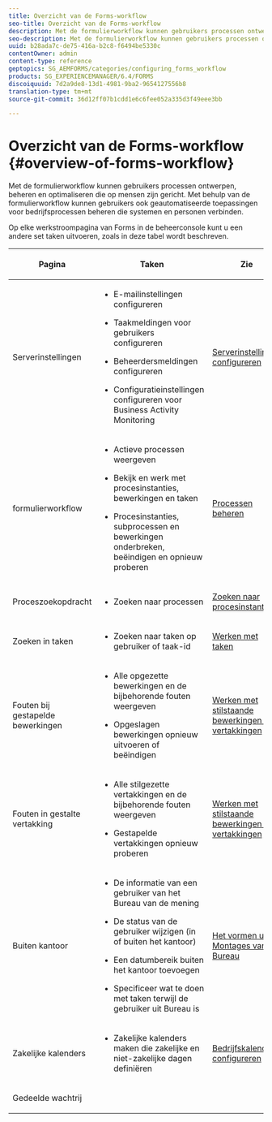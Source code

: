 ```yaml
---
title: Overzicht van de Forms-workflow
seo-title: Overzicht van de Forms-workflow
description: Met de formulierworkflow kunnen gebruikers processen ontwerpen, beheren en optimaliseren die op mensen zijn gericht. Met behulp van de formulierworkflow kunnen gebruikers ook geautomatiseerde toepassingen voor bedrijfsprocessen beheren die systemen en personen verbinden.
seo-description: Met de formulierworkflow kunnen gebruikers processen ontwerpen, beheren en optimaliseren die op mensen zijn gericht. Met behulp van de formulierworkflow kunnen gebruikers ook geautomatiseerde toepassingen voor bedrijfsprocessen beheren die systemen en personen verbinden.
uuid: b28ada7c-de75-416a-b2c8-f6494be5330c
contentOwner: admin
content-type: reference
geptopics: SG_AEMFORMS/categories/configuring_forms_workflow
products: SG_EXPERIENCEMANAGER/6.4/FORMS
discoiquuid: 7d2a9de8-13d1-4981-9ba2-9654127556b8
translation-type: tm+mt
source-git-commit: 36d12ff07b1cdd1e6c6fee052a335d3f49eee3bb

---
```



# Overzicht van de Forms-workflow {#overview-of-forms-workflow}

Met de formulierworkflow kunnen gebruikers processen ontwerpen, beheren en optimaliseren die op mensen zijn gericht. Met behulp van de formulierworkflow kunnen gebruikers ook geautomatiseerde toepassingen voor bedrijfsprocessen beheren die systemen en personen verbinden.

Op elke werkstroompagina van Forms in de beheerconsole kunt u een andere set taken uitvoeren, zoals in deze tabel wordt beschreven.

<table>
 <thead>
  <tr>
   <th><p>Pagina</p></th> 
   <th><p>Taken</p></th> 
   <th><p>Zie</p></th> 
  </tr> 
 </thead> 
 <tbody>
  <tr>
   <td><p>Serverinstellingen</p></td> 
   <td>
    <ul>
     <li><p>E-mailinstellingen configureren</p></li>
     <li><p>Taakmeldingen voor gebruikers configureren</p></li>
     <li><p>Beheerdersmeldingen configureren</p></li>
     <li><p>Configuratieinstellingen configureren voor Business Activity Monitoring </p></li>
    </ul></td> 
   <td><p><a href="/help/forms/using/admin-help/configuring-server-settings.md#configuring-server-settings">Serverinstellingen configureren</a></p></td> 
  </tr> 
  <tr>
   <td><p>formulierworkflow</p></td> 
   <td>
    <ul>
     <li><p>Actieve processen weergeven</p></li>
     <li><p>Bekijk en werk met procesinstanties, bewerkingen en taken</p></li>
     <li><p>Procesinstanties, subprocessen en bewerkingen onderbreken, beëindigen en opnieuw proberen</p></li>
    </ul></td> 
   <td><p><a href="/help/forms/using/admin-help/processes.md#managing-processes">Processen beheren</a></p></td> 
  </tr> 
  <tr>
   <td><p>Proceszoekopdracht</p></td> 
   <td>
    <ul>
     <li><p>Zoeken naar processen</p></li>
    </ul></td> 
   <td><p><a href="/help/forms/using/admin-help/searching-process-instances.md#searching-for-process-instances">Zoeken naar procesinstanties</a></p></td> 
  </tr> 
  <tr>
   <td><p>Zoeken in taken</p></td> 
   <td>
    <ul>
     <li><p>Zoeken naar taken op gebruiker of taak-id</p></li>
    </ul></td> 
   <td><p><a href="/help/forms/using/admin-help/tasks.md#working-with-tasks">Werken met taken</a></p></td> 
  </tr> 
  <tr>
   <td><p>Fouten bij gestapelde bewerkingen</p></td> 
   <td>
    <ul>
     <li><p>Alle opgezette bewerkingen en de bijbehorende fouten weergeven</p></li>
     <li><p>Opgeslagen bewerkingen opnieuw uitvoeren of beëindigen</p></li>
    </ul></td> 
   <td><p><a href="/help/forms/using/admin-help/stalled-operations-branches.md#working-with-stalled-operations-and-branches">Werken met stilstaande bewerkingen en vertakkingen</a></p></td> 
  </tr> 
  <tr>
   <td><p>Fouten in gestalte vertakking</p></td> 
   <td>
    <ul>
     <li><p>Alle stilgezette vertakkingen en de bijbehorende fouten weergeven</p></li>
     <li><p>Gestapelde vertakkingen opnieuw proberen</p></li>
    </ul></td> 
   <td><p><a href="/help/forms/using/admin-help/stalled-operations-branches.md#working-with-stalled-operations-and-branches">Werken met stilstaande bewerkingen en vertakkingen</a></p></td> 
  </tr> 
  <tr>
   <td><p>Buiten kantoor</p></td> 
   <td>
    <ul>
     <li><p>De informatie van een gebruiker van het Bureau van de mening</p></li>
     <li><p>De status van de gebruiker wijzigen (in of buiten het kantoor)</p></li>
     <li><p>Een datumbereik buiten het kantoor toevoegen </p></li>
     <li><p>Specificeer wat te doen met taken terwijl de gebruiker uit Bureau is</p></li>
    </ul></td> 
   <td><p><a href="/help/forms/using/admin-help/configuring-out-office-settings.md#configuring-out-of-office-settings">Het vormen uit de Montages van het Bureau</a></p></td> 
  </tr> 
  <tr>
   <td><p>Zakelijke kalenders</p></td> 
   <td>
    <ul>
     <li><p>Zakelijke kalenders maken die zakelijke en niet-zakelijke dagen definiëren</p></li>
    </ul></td> 
   <td><p><a href="/help/forms/using/admin-help/configuring-business-calendars.md#configuring-business-calendars">Bedrijfskalenders configureren</a></p></td> 
  </tr> 
  <tr>
   <td><p>Gedeelde wachtrij</p></td> 
   <td><p></p></td> 
   <td><p></p></td> 
  </tr> 
 </tbody> 
</table>

